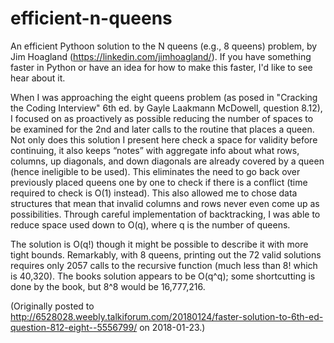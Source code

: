 # efficient-n-queens
An efficient Pythoon solution to the N queens (e.g., 8 queens) problem, by Jim Hoagland (https://linkedin.com/jimhoagland/).  If you have something faster in Python or have an idea for how to make this faster, I'd like to see hear about it.

When I was approaching the eight queens problem (as posed in "Cracking the Coding Interview" 6th ed. by Gayle Laakmann McDowell, question 8.12), I focused on as proactively as possible reducing the number of spaces to be examined for the 2nd and later calls to the routine that places a queen.  Not only does this solution I present here check a space for validity before continuing, it also keeps “notes” with aggregate info about what rows, columns, up diagonals, and down diagonals are already covered by a queen (hence ineligible to be used).  This eliminates the need to go back over previously placed queens one by one to check if there is a conflict (time required to check is O(1) instead).  This also allowed me to chose data structures that mean that invalid columns and rows never even come up as possibilities.  Through careful implementation of backtracking, I was able to reduce space used down to O(q), where q is the number of queens.

The solution is O(q!) though it might be possible to describe it with more tight bounds.  Remarkably, with 8 queens, printing out the 72 valid solutions requires only 2057 calls to the recursive function (much less than 8! which is 40,320).  The books solution appears to be O(q^q); some shortcutting is done by the book, but 8^8 would be 16,777,216.

(Originally posted to http://6528028.weebly.talkiforum.com/20180124/faster-solution-to-6th-ed-question-812-eight--5556799/ on 2018-01-23.)
